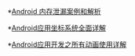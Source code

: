 *[Android 内存泄漏案例和解析](https://drakeet.me/android-leaks)

*[Android应用坐标系统全面详解](http://blog.csdn.net/yanbober/article/details/50419117)

*[Android应用开发之所有动画使用详解](http://blog.csdn.net/yanbober/article/details/46481171)
